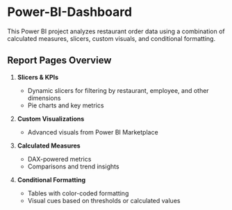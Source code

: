 # Power-BI-Dashboard

This Power BI project analyzes restaurant order data using a combination of calculated measures, slicers, custom visuals, and conditional formatting.

## Report Pages Overview

1. **Slicers & KPIs**
   - Dynamic slicers for filtering by restaurant, employee, and other dimensions
   - Pie charts and key metrics

2. **Custom Visualizations**
   - Advanced visuals from Power BI Marketplace

3. **Calculated Measures**
   - DAX-powered metrics
   - Comparisons and trend insights

4. **Conditional Formatting**
   - Tables with color-coded formatting
   - Visual cues based on thresholds or calculated values

